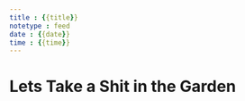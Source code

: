 ```yaml
---
title : {{title}}
notetype : feed
date : {{date}}
time : {{time}}
---
```


# Lets Take a Shit in the Garden
